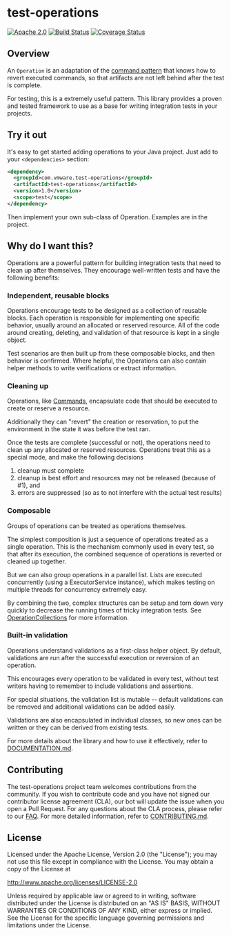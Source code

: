

# test-operations

[![Apache 2.0](https://img.shields.io/badge/License-Apache_2.0-blue.svg)](http://www.apache.org/licenses/LICENSE-2.0) [![Build Status](https://travis-ci.org/vmware/test-operations.svg?branch=master)](https://travis-ci.org/vmware/test-operations) [![Coverage Status](https://coveralls.io/repos/github/vmware/test-operations/badge.svg?branch=master)](https://coveralls.io/github/vmware/test-operations?branch=master)

## Overview

An ```Operation``` is an adaptation of the [command pattern](https://en.wikipedia.org/wiki/Command_pattern) that knows how to revert executed commands, so that
artifacts are not left behind after the test is complete.

For testing, this is a extremely useful pattern.  This library provides a proven
and tested framework to use as a base for writing integration tests in your projects.


## Try it out

It's easy to get started adding operations to your Java project.  Just add to your ```<dependencies>``` section:

```xml
<dependency>
  <groupId>com.vmware.test-operations</groupId>
  <artifactId>test-operations</artifactId>
  <version>1.0</version>
  <scope>test</scope>
</dependency>
```

Then implement your own sub-class of Operation.  Examples are in the project.

## Why do I want this?

Operations are a powerful pattern for building integration tests that need to clean up after themselves.  They
encourage well-written tests and have the following benefits:

### Independent, reusable blocks
Operations encourage tests to be designed as a collection of reusable blocks.  Each operation is responsible for implementing
one specific behavior, usually around an allocated or reserved resource.
All of the code around creating, deleting, and validation of that resource is kept in a single object.

Test scenarios are then built up from these composable blocks, and then behavior is confirmed.  Where helpful, the Operations can
also contain helper methods to write verifications or extract information.

### Cleaning up
Operations, like [Commands](https://en.wikipedia.org/wiki/Command_pattern), encapsulate code that should be executed to create or reserve a resource.

Additionally they can "revert" the creation or reservation, to put the environment in the state it was before the test ran.

Once the tests are complete (successful or not), the operations need to clean up any allocated or reserved resources.
Operations treat this as a special mode, and make the following decisions
1. cleanup must complete
2. cleanup is best effort and resources may not be released (because of #1), and
3. errors are suppressed (so as to not interfere with the actual test results)

### Composable
Groups of operations can be treated as operations themselves.

The simplest composition is just a sequence of operations treated as a single
operation.  This is the
mechanism commonly used in every test, so that after its execution, the combined
sequence of operations is reverted or cleaned up together.

But we can also group operations in a parallel list.  Lists are executed concurrently
(using a ExecutorService instance), which makes testing on multiple threads for
concurrency extremely easy.

By combining the two, complex structures can be setup and torn down very quickly to
decrease the running times of tricky integration tests.  See
[OperationCollections](DOCUMENTATION.md#OperationCollections) for more information.

### Built-in validation
Operations understand validations as a first-class helper object.
By default, validations are run after the successful execution or reversion of an
operation.

This encourages every operation to be validated in every test, without
test writers having to remember to include validations and assertions.

For special situations, the validation list is mutable -- default validations can be
removed and additional validations can be added easily.

Validations are also encapsulated in individual classes, so new ones can be written
or they can be derived from existing tests.



For more details about the library and how to use it effectively, refer to
[DOCUMENTATION.md](DOCUMENTATION.md#Collections).

## Contributing

The test-operations project team welcomes contributions from the community. If you wish to contribute code and you have not
signed our contributor license agreement (CLA), our bot will update the issue when you open a Pull Request. For any
questions about the CLA process, please refer to our [FAQ](https://cla.vmware.com/faq). For more detailed information,
refer to [CONTRIBUTING.md](CONTRIBUTING.md).

## License

Licensed under the Apache License, Version 2.0 (the "License");
you may not use this file except in compliance with the License.
You may obtain a copy of the License at

http://www.apache.org/licenses/LICENSE-2.0

Unless required by applicable law or agreed to in writing, software
distributed under the License is distributed on an "AS IS" BASIS,
WITHOUT WARRANTIES OR CONDITIONS OF ANY KIND, either express or implied.
See the License for the specific language governing permissions and
limitations under the License.
